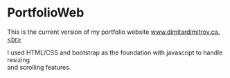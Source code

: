 # PortfolioWeb

This is the current version of my portfolio website www.dimitardimitrov.ca.<br>

I used HTML/CSS and bootstrap as the foundation with javascript to handle resizing<br>
and scrolling features.
